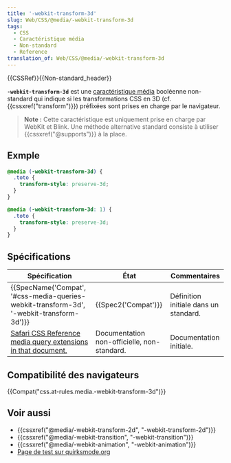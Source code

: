```yaml
---
title: '-webkit-transform-3d'
slug: Web/CSS/@media/-webkit-transform-3d
tags:
  - CSS
  - Caractéristique média
  - Non-standard
  - Reference
translation_of: Web/CSS/@media/-webkit-transform-3d
---
```

{{CSSRef}}{{Non-standard_header}}

**`-webkit-transform-3d`** est une [caractéristique média](/fr/docs/Web/CSS/Requêtes_média/Utiliser_les_Media_queries#Cibler_des_caractéristiques_média) booléenne non-standard qui indique si les transformations CSS en 3D (cf. {{cssxref("transform")}}) préfixées sont prises en charge par le navigateur.

> **Note :** Cette caractéristique est uniquement prise en charge par WebKit et Blink. Une méthode alternative standard consiste à utiliser {{cssxref("@supports")}} à la place.

## Exmple

```css
@media (-webkit-transform-3d) {
  .toto {
    transform-style: preserve-3d;
  }
}

@media (-webkit-transform-3d: 1) {
  .toto {
    transform-style: preserve-3d;
  }
}
```

## Spécifications

| Spécification                                                                                                                                                                                                                                 | État                                        | Commentaires                          |
| --------------------------------------------------------------------------------------------------------------------------------------------------------------------------------------------------------------------------------------------- | ------------------------------------------- | ------------------------------------- |
| {{SpecName('Compat', '#css-media-queries-webkit-transform-3d', '-webkit-transform-3d')}}                                                                                                                          | {{Spec2('Compat')}}                    | Définition initiale dans un standard. |
| [Safari CSS Reference media query extensions in that document.](https://developer.apple.com/library/safari/documentation/AppleApplications/Reference/SafariCSSRef/Articles/OtherStandardCSS3Features.html#//apple_ref/doc/uid/TP40007601-SW3) | Documentation non-officielle, non-standard. | Documentation initiale.               |

## Compatibilité des navigateurs

{{Compat("css.at-rules.media.-webkit-transform-3d")}}

## Voir aussi

- {{cssxref("@media/-webkit-transform-2d", "-webkit-transform-2d")}}
- {{cssxref("@media/-webkit-transition", "-webkit-transition")}}
- {{cssxref("@media/-webkit-animation", "-webkit-animation")}}
- [Page de test sur quirksmode.org](http://www.quirksmode.org/css/tests/mediaqueries/animation.html)
